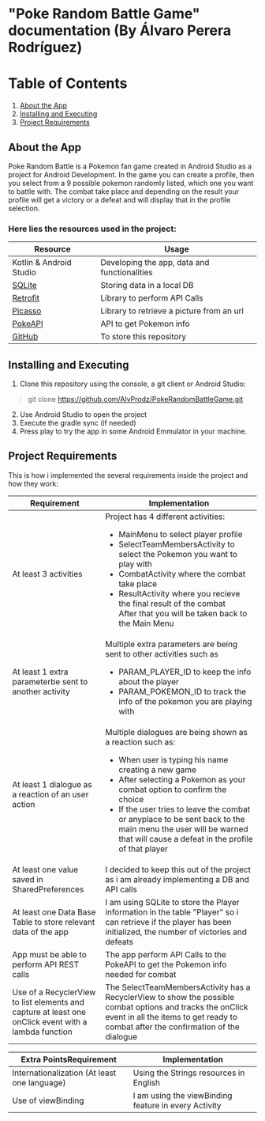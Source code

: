 # "Poke Random Battle Game" documentation (By Álvaro Perera Rodríguez)

# Table of Contents
1. [About the App](#about)
2. [Installing and Executing](#installing)
3. [Project Requirements](#requirements)

## About the App<a name="about"></a>
Poke Random Battle is a Pokemon fan game created in Android Studio as a project for Android Development. In the game you can create a profile, then you select from a 9 possible pokemon randomly listed, which one you want to battle with. The combat take place and depending on the result your profile will get a victory or a defeat and will display that in the profile selection.

### Here lies the resources used in the project:
| Resource | Usage |
| ----------- | ----------- |
| Kotlin & Android Studio | Developing the app, data and functionalities |
| [SQLite](https://www.sqlite.org/index.html) | Storing data in a local DB  |
| [Retrofit](https://square.github.io/retrofit/) | Library to perform API Calls |
| [Picasso](https://square.github.io/picasso/) | Library to retrieve a picture from an url |
| [PokeAPI](https://pokeapi.co/) | API to get Pokemon info |
| [GitHub](https://github.com/AlvProdz) | To store this repository|

## Installing and Executing<a name="installing"></a>

1. Clone this repository using the console, a git client or Android Studio: 
> git clone https://github.com/AlvProdz/PokeRandomBattleGame.git
2. Use Android Studio to open the project
3. Execute the gradle sync (if needed)
4. Press play to try the app in some Android Emmulator in your machine.

## Project Requirements<a name="requirements"></a>
This is how i implemented the several requirements inside the project and how they work:

| Requirement | Implementation |
| ----------- | ----------- |
| At least 3 activities | Project has 4 different activities: <ul><li>MainMenu to select player profile</li> <li>SelectTeamMembersActivity to select the Pokemon you want to play with</li><li>CombatActivity where the combat take place</li><li>ResultActivity where you recieve the final result of the combat</li>After that you will be taken back to the Main Menu</ul>
| At least 1 extra parameterbe sent to another activity | Multiple extra parameters are being sent to other activities such as <ul><li>PARAM_PLAYER_ID to keep the info about the player</li> <li>PARAM_POKEMON_ID to track the info of the pokemon you are playing with</li></ul>|
| At least 1 dialogue as a reaction of an user action| Multiple dialogues are being shown as a reaction such as: <ul><li>When user is typing his name creating a new game</li><li>After selecting a Pokemon as your combat option to confirm the choice</li><li>If the user tries to leave the combat or anyplace to be sent back to the main menu the user will be warned that will cause a defeat in the profile of that player</li></ul>|
| At least one value saved in SharedPreferences | I decided to keep this out of the project as i am already implementing a DB and API calls |
| At least one Data Base Table to store relevant data of the app | I am using SQLite to store the Player information in the table "Player" so i can retrieve if the player has been initialized, the number of victories and defeats|
| App must be able to perform API REST calls| The app perform API Calls to the PokeAPI to get the Pokemon info needed for combat|
| Use of a RecyclerView to list elements and capture at least one onClick event with a lambda function| The SelectTeamMembersActivity has a RecyclerView to show the possible combat options and tracks the onClick event in all the items to get ready to combat after the confirmation of the dialogue|


| Extra PointsRequirement | Implementation |
| ----------- | ----------- |
| Internationalization (At least one language) | Using the Strings resources in English  |
| Use of viewBinding | I am using the viewBinding feature in every Activity |

